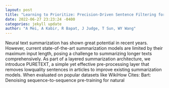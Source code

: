 ```yaml
--- 
layout: post 
title: "Learning to Prioritize: Precision-Driven Sentence Filtering for Long Text Summarization" 
date: 2022-06-27 23:23:24 -0400 
categories: jekyll update 
author: "A Mei, A Kabir, R Bapat, J Judge, T Sun, WY Wang" 
--- 
```

Neural text summarization has shown great potential in recent years. However, current state-of-the-art summarization models are limited by their maximum input length, posing a challenge to summarizing longer texts comprehensively. As part of a layered summarization architecture, we introduce PURETEXT, a simple yet effective pre-processing layer that removes lowquality sentences in articles to improve existing summarization models. When evaluated on popular datasets like WikiHow Cites: Bart: Denoising sequence-to-sequence pre-training for natural